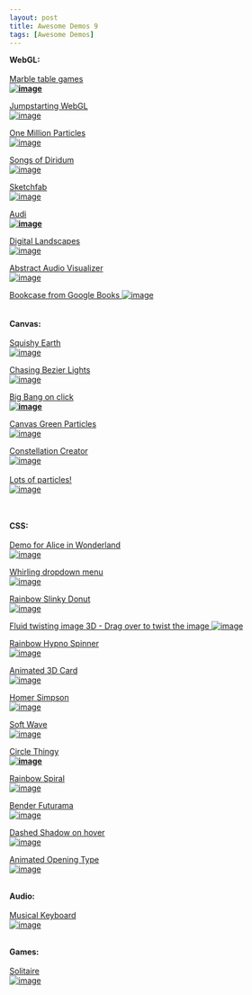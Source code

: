 ```yaml
---
layout: post
title: Awesome Demos 9
tags: [Awesome Demos]
---
```


<p>
    <strong>
        WebGL:
        <br/>
        <br/>
    </strong>
    <a href="http://jeromeetienne.github.io/marbletable2/game/">
        Marble table games
        <strong>
            <br/>
            <img alt="image" src="https://media.tumblr.com/704703519fcbdb0b928e39f639c8b327/tumblr_inline_mwjc3vbF1p1qhadd5.png"/>
        </strong>
    </a>
</p>
<p>
    <a href="http://christianostman.com/sthlmjs/">
        Jumpstarting WebGL
    </a>
    <br/>
    <a href="http://christianostman.com/sthlmjs/">
        <img alt="image" src="https://media.tumblr.com/c621cedfdc7ac85bbd9b82513d75bc3b/tumblr_inline_mwjc89I7hE1qhadd5.png"/>
    </a>
</p>
<p>
    <a href="https://googledrive.com/host/0B1o_MFQJ8TN7cFRpellKMFRfbzQ/">
        One Million Particles
    </a>
    <br/>
    <a href="https://googledrive.com/host/0B1o_MFQJ8TN7cFRpellKMFRfbzQ/">
        <img alt="image" src="https://media.tumblr.com/f194f60fa1f2cc937d42e6403343ba57/tumblr_inline_mwjc6zpiHB1qhadd5.png"/>
    </a>
</p>
<p>
    <a href="http://labs.gooengine.com/mozlod/">
        Songs of Diridum
        <br/>
        <img alt="image" src="https://media.tumblr.com/763d16ef8aaf1761357264463d1d62ff/tumblr_inline_mwjc15Y5Jl1qhadd5.png"/>
    </a>
</p>
<p>
    <a href="https://sketchfab.com/">
        Sketchfab
        <br/>
    </a>
    <a href="https://sketchfab.com/">
        <img alt="image" src="https://media.tumblr.com/851a6181e37e2edbad560337f3c2740d/tumblr_inline_mwjbimOgqz1qhadd5.png"/>
    </a>
</p>
<div class="more"></div>
<p>
    <a href="http://onemillionreasons.audi.de/3d.html">
        Audi
        <br/>
    </a>
    <strong>
        <a href="http://onemillionreasons.audi.de/3d.html">
            <img alt="image" src="https://media.tumblr.com/e9948d9980aee4b7dd492c535a2a4b43/tumblr_inline_mwjbfja1631qhadd5.png"/>
        </a>
    </strong>
</p>
<p>
    <a href="http://www.littleworkshop.fr/landscapes/">
        Digital Landscapes
        <br/>
    </a>
    <a href="http://www.littleworkshop.fr/landscapes/">
        <img alt="image" src="https://media.tumblr.com/7052b765b5929c8e77a1597289eaf839/tumblr_inline_mwjbddn17W1qhadd5.png"/>
    </a>
</p>
<p>
    <a href="https://codepen.io/Francext/pen/yIogq">
        Abstract Audio Visualizer
        <br/>
    </a>
    <a href="https://codepen.io/Francext/pen/yIogq">
        <img alt="image" src="https://media.tumblr.com/cba8ec0b2faab7f94f2029f2999a7cbf/tumblr_inline_mwjb9zHmbm1qhadd5.png"/>
    </a>
</p>
<p>
    <a href="http://workshop.chromeexperiments.com/bookcase/">
        Bookcase from Google Books
    </a>
    <a href="http://workshop.chromeexperiments.com/bookcase/">
        <img alt="image" src="https://media.tumblr.com/41370339e0d0bb588a315c74317c05a8/tumblr_inline_mwjb7ylrKN1qhadd5.png"/>
        <br/>
        <br/>
        <br/>
    </a>
    <strong>
        Canvas:
        <br/>
        <br/>
    </strong>
    <a href="http://www.byronknoll.com/earth.html">
        Squishy Earth
        <br/>
    </a>
    <a href="http://www.byronknoll.com/earth.html">
        <img alt="image" src="https://media.tumblr.com/76cb37823809615e209f83cfaa2eedc9/tumblr_inline_mwjaxrEvGp1qhadd5.png"/>
    </a>
</p>
<p>
    <a href="https://codepen.io/zz85/pen/FBfin">
        Chasing Bezier Lights
        <br/>
    </a>
    <a href="https://codepen.io/zz85/pen/FBfin">
        <img alt="image" src="https://media.tumblr.com/fabd870a63092bbfb381c5b21b3fb6f4/tumblr_inline_mwjbrsNnA71qhadd5.png"/>
    </a>
</p>
<p>
    <a href="https://codepen.io/neave/details/auAcm">
        Big Bang on click
        <br/>
    </a>
    <strong>
        <a href="https://codepen.io/neave/details/auAcm">
            <img alt="image" src="https://media.tumblr.com/8a3067a0334796ddf867f1219c8cccf2/tumblr_inline_mwjawogMFn1qhadd5.png"/>
        </a>
    </strong>
</p>
<p>
    <a href="https://codepen.io/Sonick/pen/fKrei">
        Canvas Green Particles
        <br/>
    </a>
    <a href="https://codepen.io/Sonick/pen/fKrei">
        <img alt="image" src="https://media.tumblr.com/88ec9b8b81b800155d500909acd5c069/tumblr_inline_mwjavoXbH11qhadd5.png"/>
    </a>
</p>
<p>
    <a href="https://codepen.io/unmeshpro/pen/wsjqo">
        Constellation Creator
        <br/>
    </a>
    <a href="https://codepen.io/unmeshpro/pen/wsjqo">
        <img alt="image" src="https://media.tumblr.com/e755efa95e81f16721ef37c30fa6c289/tumblr_inline_mwjaumBZqI1qhadd5.png"/>
        <br/>
        <br/>
    </a>
    <a href="https://codepen.io/dazld/details/sGgrK">
        Lots of particles!
        <br/>
    </a>
    <a href="https://codepen.io/dazld/details/sGgrK">
        <img alt="image" src="https://media.tumblr.com/70c028cbb7796eef6e62331557585d02/tumblr_inline_mwjatdURQl1qhadd5.png"/>
    </a>
</p>
<p>
    <strong>
        <br/>
        <br/>
        CSS:
        <br/>
        <br/>
    </strong>
    <a href="http://adobe-webplatform.github.io/Demo-for-Alice-s-Adventures-in-Wonderland/">
        Demo for Alice in Wonderland
        <br/>
    </a>
    <a href="http://adobe-webplatform.github.io/Demo-for-Alice-s-Adventures-in-Wonderland/">
        <img alt="image" src="https://media.tumblr.com/067c34ce73ec7f5774d786d81c11e1bd/tumblr_inline_mwjaftZtLH1qhadd5.png"/>
    </a>
</p>
<p>
    <a href="http://www.script-tutorials.com/demos/364/index.html">
        Whirling dropdown menu
        <br/>
    </a>
    <a href="http://www.script-tutorials.com/demos/364/index.html">
        <img alt="image" src="https://media.tumblr.com/d686ee219cca4b990f94638acb451543/tumblr_inline_mwjad01Izo1qhadd5.png"/>
    </a>
</p>
<p>
    <a href="https://codepen.io/hugo/pen/ksCIp">
        Rainbow Slinky Donut
        <br/>
    </a>
    <a href="https://codepen.io/hugo/pen/ksCIp">
        <img alt="image" src="https://media.tumblr.com/c1eda68cb372b8419ad5c3b6c0af70ba/tumblr_inline_mwja7vhrJd1qhadd5.png"/>
    </a>
</p>
<p>
    <a href="https://codepen.io/dehash/pen/mBnsG">
        Fluid twisting image 3D - Drag over to twist the image
    </a>
    <a href="https://codepen.io/dehash/pen/mBnsG">
        <img alt="image" src="https://media.tumblr.com/a65135b2b7cce3405ea387a0fc917705/tumblr_inline_mwja6l39V31qhadd5.png"/>
    </a>
</p>
<p>
    <a href="https://codepen.io/hugo/pen/CGoxB">
        Rainbow Hypno Spinner
        <br/>
    </a>
    <a href="https://codepen.io/hugo/pen/CGoxB">
        <img alt="image" src="https://media.tumblr.com/81aa61b3acc94d27ac7fc49da55feb81/tumblr_inline_mwja5arzKQ1qhadd5.png"/>
    </a>
</p>
<p>
    <a href="https://codepen.io/dudleystorey/pen/jhpld">
        Animated 3D Card
        <br/>
        <img alt="image" src="https://media.tumblr.com/59b9f990956dee69cab2e1678423ce7c/tumblr_inline_mwja47Meq31qhadd5.png"/>
    </a>
</p>
<p>
    <a href="https://codepen.io/monkeyraptor/pen/mDcLu">
        Homer Simpson
        <br/>
    </a>
    <a href="https://codepen.io/monkeyraptor/pen/mDcLu">
        <img alt="image" src="https://media.tumblr.com/55826ce2083a6ea381c0bcb92109dea2/tumblr_inline_mwja2fEkYE1qhadd5.png"/>
    </a>
</p>
<p>
    <a href="https://codepen.io/thebabydino/pen/EvIDG">
        Soft Wave
        <br/>
    </a>
    <a href="https://codepen.io/thebabydino/pen/EvIDG">
        <img alt="image" src="https://media.tumblr.com/23cd92fef14ca0157053ffdd8f143aae/tumblr_inline_mwja17o1Bm1qhadd5.png"/>
    </a>
</p>
<p>
    <a href="https://codepen.io/lukerichardville/pen/CAnGy">
        Circle Thingy
        <br/>
    </a>
    <strong>
        <a href="https://codepen.io/lukerichardville/pen/CAnGy">
            <img alt="image" src="https://media.tumblr.com/299187a9610321c7b3c7c5bac99dfc85/tumblr_inline_mwj9zgCeAP1qhadd5.png"/>
        </a>
    </strong>
</p>
<p>
    <a href="https://codepen.io/hugo/pen/dtjBD">
        Rainbow Spiral
        <br/>
    </a>
    <a href="https://codepen.io/hugo/pen/dtjBD">
        <img alt="image" src="https://media.tumblr.com/833cd91f03839c0d58f24e56ef8d11b1/tumblr_inline_mwj9y1Tp8V1qhadd5.png"/>
    </a>
</p>
<p>
    <a href="http://liveweave.com/GoGhKy">
        Bender Futurama
        <br/>
    </a>
    <a href="http://liveweave.com/GoGhKy">
        <img alt="image" src="https://media.tumblr.com/67bbcb98ce6a248d3d619714c95077d3/tumblr_inline_mwj9o97bgs1qhadd5.png"/>
        <br/>
    </a>
</p>
<p>
    <a href="https://codepen.io/lbebber/full/BzoHi">
        Dashed Shadow on hover
    </a>
    <br/>
    <a href="https://codepen.io/lbebber/full/BzoHi">
        <img alt="image" src="https://media.tumblr.com/ccf74f8329904d9d032786b969a4c0e6/tumblr_inline_mwj9l08nq71qhadd5.png"/>
    </a>
</p>
<p>
    <a href="http://tympanus.net/Tutorials/AnimatedOpeningType/">
        Animated Opening Type
        <br/>
    </a>
    <a href="http://tympanus.net/Tutorials/AnimatedOpeningType/">
        <img alt="image" src="https://media.tumblr.com/35aafd56092d63b63d6868b96ceb1353/tumblr_inline_mwj9ioYO2w1qhadd5.png"/>
    </a>
    <br/>
    <br/>
</p>
<p>
    <strong>
        Audio:
        <br/>
        <br/>
    </strong>
    <a href="http://keithwhor.com/music/">
        Musical Keyboard
        <br/>
    </a>
    <a href="http://keithwhor.com/music/">
        <img alt="image" src="https://media.tumblr.com/c4a4b0b93146a6b615d8ed37dbcb620e/tumblr_inline_mwj997gQN71qhadd5.png"/>
    </a>
    <br/>
    <br/>
</p>
<p>
    <strong>
        Games:
        <br/>
        <br/>
    </strong>
    <a href="http://www.namekgames.com/solitaire/">
        Solitaire
        <br/>
    </a>
    <a href="http://www.namekgames.com/solitaire/">
        <img alt="image" src="https://media.tumblr.com/e05ef1346c99ce1ea1f7378f35f7eaf8/tumblr_inline_mwj95r3Ga11qhadd5.png"/>
    </a>
</p>